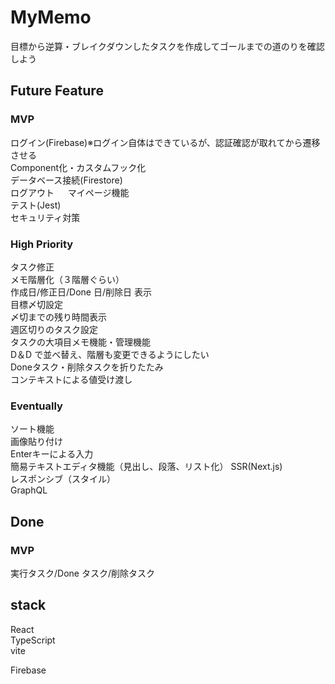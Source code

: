 # MyMemo

目標から逆算・ブレイクダウンしたタスクを作成してゴールまでの道のりを確認しよう

## Future Feature

### MVP
ログイン(Firebase)※ログイン自体はできているが、認証確認が取れてから遷移させる  
Component化・カスタムフック化  
データベース接続(Firestore)  
ログアウト 　
マイページ機能  
テスト(Jest)  
セキュリティ対策

### High Priority
タスク修正  
メモ階層化（３階層ぐらい）  
作成日/修正日/Done 日/削除日 表示  
目標〆切設定  
〆切までの残り時間表示  
週区切りのタスク設定  
タスクの大項目メモ機能・管理機能  
D＆D で並べ替え、階層も変更できるようにしたい  
Doneタスク・削除タスクを折りたたみ  
コンテキストによる値受け渡し  

### Eventually
ソート機能  
画像貼り付け  
Enterキーによる入力  
簡易テキストエディタ機能（見出し、段落、リスト化）
SSR(Next.js)  
レスポンシブ（スタイル）  
GraphQL

## Done
### MVP
実行タスク/Done タスク/削除タスク  


## stack
React  
TypeScript  
vite

Firebase
